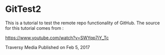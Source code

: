 # GitTest2

This is a tutorial to test the remote repo functionality of GitHub.
The source for this tutorial comes from :

https://www.youtube.com/watch?v=SWYqp7iY_Tc

Traversy Media
Published on Feb 5, 2017
